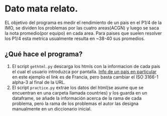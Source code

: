 # Dato mata relato.

EL objetivo del programa es medir el rendimiento de un pais en el P1/4 de la IMO, se dividen los problemas por las cuatro areas(ACGN) y luego se saca la nota promedio(por equipo) en cada area. Para paises que suelen resolver los P1/4 esta metrica usualmente resulta en ~38-40 sus promedios.

## ¿Qué hace el programa?
1. El script `gethtml.py` descarga los htmls con la informacion de cada pais el cual el usuario introduzca por pantalla. [Info de un pais en particular](https://www.imo-official.org/country_individual_r.aspx?code=FRA) en este ejemplo el link es de Francia, pero basta cambiar el ISO 3166-1 alpha-3 al final de la URL.
2. El script `practice.py` extrae los datos del html(se asume que se encuentran en una carpeta llamada countries) y los guarda en un dataframe, se añade la información acerca de la rama de cada problema, pero la rama de los problemas el autor las designa manualmente en un diccionario inicial.